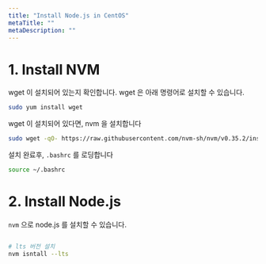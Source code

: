 ```yaml
---
title: "Install Node.js in CentOS"
metaTitle: ""
metaDescription: ""
---
```


# 1. Install NVM

wget 이 설치되어 있는지 확인합니다. 
wget 은 아래 명령어로 설치할 수 있습니다.

```bash
sudo yum install wget
```

wget 이 설치되어 있다면, nvm 을 설치합니다

```bash
sudo wget -qO- https://raw.githubusercontent.com/nvm-sh/nvm/v0.35.2/install
```

설치 완료후, `.bashrc` 를 로딩합니다
```bash
source ~/.bashrc
```

# 2. Install Node.js

`nvm` 으로 node.js 를 설치할 수 있습니다.

```bash

# lts 버전 설치
nvm isntall --lts

```

